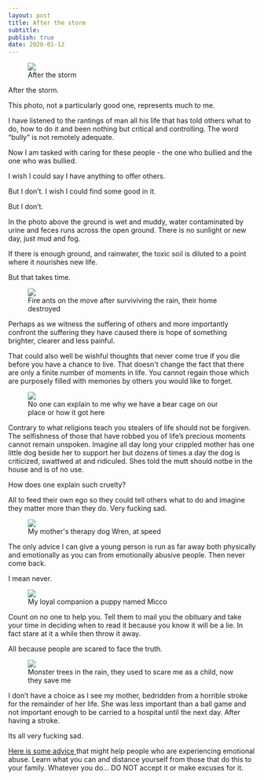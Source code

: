 ```yaml
---
layout: post
title: After the storm
subtitle: 
publish: true
date: 2020-01-12  
---
```




<figure>
<img src="https://jonkalev.s3-us-west-2.amazonaws.com/20200112_Farm.jpg">
<figcaption> After the storm</figcaption>
</figure>

After the storm.

This photo, not a particularly good one, represents much to me.

I have listened to the rantings of man all his life that has told others what to do, how to do it and been nothing but critical and controlling. 
The word “bully” is not remotely adequate.

Now I am tasked with caring for these people - the one who bullied and the one who was bullied.

I wish I could say I have anything to offer others. 

But I don’t.
I wish I could find some good in it. 

But I don’t.

In the photo above the ground is wet and muddy, water contaminated by urine and feces runs across the open ground.
There is no sunlight or new day, just mud and fog.

If there is enough ground, and rainwater, the toxic soil is diluted to a point where it nourishes new life. 

But that takes time.

<figure>
<img src="https://jonkalev.s3-us-west-2.amazonaws.com/20200113_fireants.jpg">
<figcaption> Fire ants on the move after surviviving the rain, their home destroyed</figcaption>
</figure>


Perhaps as we witness the suffering of others and more importantly confront the suffering they have caused there is hope of something brighter, clearer and less painful.

That could also well be wishful thoughts that never come true if you die before you have a chance to live.
That doesn't change the fact that there are only a finite number of moments in life.
You cannot regain those which are purposely filled with memories by others you would like to forget.
<figure>
<img src="https://jonkalev.s3-us-west-2.amazonaws.com/20200112_Bearcage.jpg">
<figcaption>No one can explain to me why we have a bear cage on our place or how it got here</figcaption>
</figure>
Contrary to what religions teach you stealers of life should not be forgiven.
The selfishness of those that have robbed you of life’s precious moments cannot remain unspoken.
Imagine all day long your crippled mother has one little dog beside her to support her but dozens of times a day the dog is criticized, swattwed at and ridiculed. Shes told the mutt should notbe in the house and is of no use.

How does one explain such cruelty?

All to feed their own ego so they could tell others what to do and imagine they matter more than they do. 
Very fucking sad.
<figure>
<img src="https://jonkalev.s3-us-west-2.amazonaws.com/20200113_Wren1.jpg">
  <figcaption>My mother's therapy dog Wren, at speed</figcaption>
</figure>

The only advice I can give a young person is run as far away both physically and emotionally as you can from emotionally abusive people.
Then never come back. 

I mean never.
<figure>
<img src="https://jonkalev.s3-us-west-2.amazonaws.com/20200112_Micco.jpg">
  <figcaption>My loyal companion a puppy named Micco</figcaption>
</figure>
Count on no one to help you.
Tell them to mail you the obituary and take your time in deciding when to read it because you know it will be a lie.
In fact stare at it a while then throw it away.

All because people are scared to face the truth.
<figure>
<img src="https://jonkalev.s3-us-west-2.amazonaws.com/20200113_trees.jpg">
    <figcaption>Monster trees in the rain, they used to scare me as a child, now they save me</figcaption>
</figure>

I don’t have a choice as I see my mother, bedridden from a horrible stroke for the remainder of her life. She was less important than a ball game and not important enough to be carried to a hospital until the next day.
After having a stroke.

Its all very fucking sad.



<a href="https://www.verywellmind.com/identify-and-cope-with-emotional-abuse-4156673/">Here is some advice </a>that might help people who are experiencing emotional abuse. Learn what you can and distance yourself from those that do this to your family. Whatever you do... DO NOT accept it or make excuses for it.

